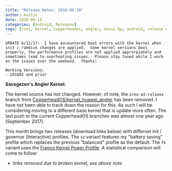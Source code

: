 ```yaml
---
title: "Release Notes: 2018-06-10"
author: Austin
date: 2018-06-10
categories: [Android, Releases]
tags: [root, kernel, copperheados, angler, nexus 6p, android, release notes]
---
```


```
UPDATE 6/12/17:  I have encountered boot errors with the kernel when init / ramdisk changes are applied.  Some kernel versions boot properly, the performance profiles are not applied approrpiately and sometimes lead to overheating issues.  Please stay tuned while I work on the issues over the weekend.  Thanks!

Working Versions:
- 201802 and prior
```

**Savagezen's Angler Kernel:**

The kernel source has not changed.  However, of note, the ```oreo-m3-release``` branch from [CopperheadOS/kernel_huawei_angler](https://github.com/copperheados/kernel_huawei_angler) has been removed.  I have not been able to track down the reason for this.  As such I will be considering moving to a different base kernel that is update more often.  The last push to the current CopperheadOS branches was almost one year ago (September 2017).

This month brings two releases (download links below) with differnet init / governor (Interactive) profiles.  The ```sz``` variant features my "battery saving" profile which replaces the previous "balanced" profile as the default.  The ```fk``` variant uses the [Franco Kenrel Power Profile](https://forum.xda-developers.com/nexus-6p/general/power-profiles-francokernel-kernel-t3742799).  A statistical comparison will come to follow:

- *links removed due to broken kenrel, see above note*
